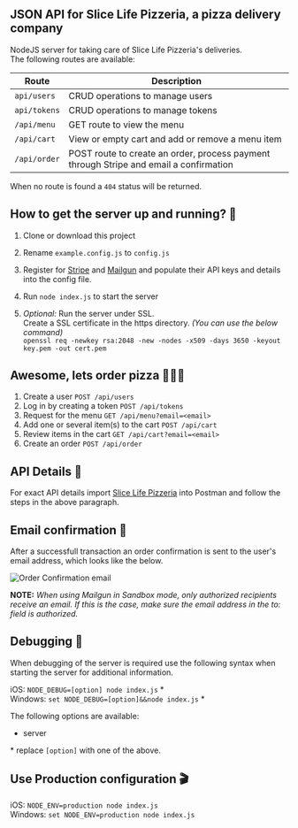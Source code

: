 ## JSON API for Slice Life Pizzeria, a pizza delivery company

NodeJS server for taking care of Slice Life Pizzeria's deliveries.<br>
The following routes are available:

| Route        | Description                                                                            |
| ------------ | -------------------------------------------------------------------------------------- |
| `api/users`  | CRUD operations to manage users                                                        |
| `api/tokens` | CRUD operations to manage tokens                                                       |
| `/api/menu`  | GET route to view the menu                                                             |
| `/api/cart`  | View or empty cart and add or remove a menu item                                       |
| `/api/order` | POST route to create an order, process payment through Stripe and email a confirmation |

When no route is found a `404` status will be returned.

## How to get the server up and running? 🚀

1. Clone or download this project
2. Rename `example.config.js` to `config.js`
3. Register for [Stripe](https://stripe.com) and [Mailgun](https://www.mailgun.com) and populate their API keys and details into the config file.
4. Run `node index.js` to start the server

5. _Optional:_ Run the server under SSL.<br>
   Create a SSL certificate in the https directory. _(You can use the below command)_<br>
   `openssl req -newkey rsa:2048 -new -nodes -x509 -days 3650 -keyout key.pem -out cert.pem`

## Awesome, lets order pizza 🍕🍕🍕

1. Create a user `POST /api/users`
2. Log in by creating a token `POST /api/tokens`
3. Request for the menu `GET /api/menu?email=<email>`
4. Add one or several item(s) to the cart `POST /api/cart`
5. Review items in the cart `GET /api/cart?email=<email>`
6. Create an order `POST /api/order`

## API Details 📘

For exact API details import [Slice Life Pizzeria](https://raw.githubusercontent.com/rscheffers82/slice-life-pizzeria/master/public/Slice-Life-Pizzeria.postman_collection.json) into Postman and follow the steps in the above paragraph.

## Email confirmation 📧

After a successfull transaction an order confirmation is sent to the user's email address, which looks like the below.

![Order Confirmation email](https://raw.githubusercontent.com/rscheffers82/slice-life-pizzeria/master/public/email-example.jpg)

**NOTE:** _When using Mailgun in Sandbox mode, only authorized recipients receive an email. If this is the case, make sure the email address in the to: field is authorized._

## Debugging 🐜

When debugging of the server is required use the following syntax when starting the server for additional information.

iOS: `NODE_DEBUG=[option] node index.js` \*<br>
Windows: `set NODE_DEBUG=[option]&&node index.js` \*

The following options are available:

-   server

\* replace `[option]` with one of the above.

## Use Production configuration 🎬

iOS: `NODE_ENV=production node index.js`<br>
Windows: `set NODE_ENV=production node index.js`<br>
